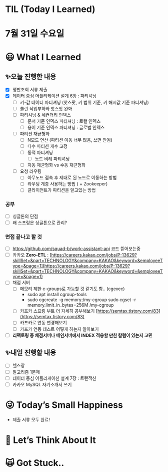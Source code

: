 # TIL (Today I Learned)

# 7월 31일 수요일

# 😃 What I Learned

## ✨오늘 진행한 내용

- [x]  평판조회 서류 제출
- [x]  데이터 중심 어플리케이션 설계 6장 : 파티셔닝
    - [ ]  키-값 데이터 파티셔닝 (핫스팟, 키 범위 기준, 키 해시값 기준 파티셔닝)
    - [ ]  쏠린 작업부하와 핫스팟 완화
    - [ ]  파티셔닝 & 세컨더리 인덱스
        - [ ]  문서 기준 인덱스 파티셔닝 : 로컬 인덱스
        - [ ]  용어 기준 인덱스 파티셔닝 : 글로벌 인덱스
    - [ ]  파티션 재균형화
        - [ ]  N모드 연산 (파티션 이동 너무 많음, 쓰면 안됨)
        - [ ]  다수 파티션 개수 고정
        - [ ]  동적 파티셔닝
            - [ ]  노드 비례 파티셔닝
        - [ ]  자동 재균형화 vs 수동 재균형화
    - [ ]  요청 라우팅
        - [ ]  아무노드 접속 후 제대로 된 노드로 이동하는 방법
        - [ ]  라우팅 계층 사용하는 방법 ( + Zookeeper)
        - [ ]  클라이언트가 파티션을 알고있는 방법

### 공부

- [ ]  싱글톤의 단점
- [ ]  왜 스프링은 싱글톤으로 관리?

### 면접 끝나고 할 것

- [ ]  https://github.com/squad-b/work-assistant-api 코드 뜯어보는중
- [ ]  카카오 **Zero-ETL** : [https://careers.kakao.com/jobs/P-13629?skillSet=&part=TECHNOLOGY&company=KAKAO&keyword=&employeeType=&page=1](https://careers.kakao.com/jobs/P-13629?skillSet=&part=TECHNOLOGY&company=KAKAO&keyword=&employeeType=&page=1)
- [ ]  채점 서버
    - [ ]  메모리 제한 c-groups로 가능할 것 같기도 함.. (cgexec)
        - sudo apt install cgroup-tools
        - sudo cgcreate -g memory:/my-cgroup
        sudo cgset -r memory.limit_in_bytes=256M /my-cgroup
    - [ ]  카프카 스프링 부트 더 자세히 공부해보기 [https://semtax.tistory.com/83](https://semtax.tistory.com/83)
    - [ ]  카프카로 연동 변경해보기
    - [ ]  카프카 연동 테스트 어떻게 하는지 알아보기
- [ ]  **리팩토링 중 채점서버나 메인서버에서 INDEX 적용할 만한 칼럼이 있는지 고민**

## ✨내일 진행할 내용

- [ ]  헬스장
- [ ]  알고리즘 1문제
- [ ]  데이터 중심 어플리케이션 설계 7장 : 트랜잭션
- [ ]  카카오 MySQL 자기소개서 쓰기

# 😜 Today’s Small Happiness

- 제출 서류 모두 완료!

# 🧐 Let’s Think About It

# 🙀 Got Stuck..